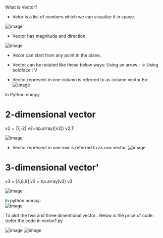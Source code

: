 What is Vector? 

* Vetor is a list of numbers which we can visualize it in space.

![image](https://user-images.githubusercontent.com/42385240/192158684-2ee676b8-4b24-4fe8-ae30-9e66719b80df.png)

* Vector has magnitude and direction.

![image](https://user-images.githubusercontent.com/42385240/192158323-c6158aa9-5087-4a1e-aa18-a766c28f18f8.png)

* Vecor can start from any point in the plane. 
* Vector can be notated like these below ways: 
        Using an arrow : -> 
        Using boldface : V
        
 * Vector represent in one column is referred to as column vector 
 Ex: ![image](https://user-images.githubusercontent.com/42385240/192159595-e91d747f-0078-4d22-9100-02a4f914c635.png)
 
 In Python numpy
# 2-dimensional vector
v2 = [7,-2]
v2=np.array([v2])
v2.T

![image](https://user-images.githubusercontent.com/42385240/192160534-f7f61114-68e3-41ff-b6ef-69c36b9abf83.png)

* Vector represent in one row is referred to as row vector. 
![image](https://user-images.githubusercontent.com/42385240/192159628-efc686ba-60d3-46fe-95f6-75845551fdc8.png)

# 3-dimensional vector'
v3 = [4,8,9]
v3 = np.array(v3)
v3

![image](https://user-images.githubusercontent.com/42385240/192200215-04ede845-8aa5-4e1d-8bad-54afea8fddfc.png)


In python numpy:  
![image](https://user-images.githubusercontent.com/42385240/192160666-3305f7a4-36a6-42ad-a583-5e3a9337dbe3.png)

To plot the two and three dimentional vector . Below is the price of code: (refer the code in vector1.py


![image](https://user-images.githubusercontent.com/42385240/192196823-562d4019-a090-4756-ae60-3c124a49f564.png)
![image](https://user-images.githubusercontent.com/42385240/192197146-d31a752c-8b54-40eb-aff9-e0410f25af71.png)


        



